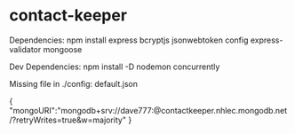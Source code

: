 # contact-keeper

Dependencies: npm install express bcryptjs jsonwebtoken config express-validator mongoose


Dev Dependencies: npm install -D nodemon concurrently

Missing file in ./config: default.json

{
  "mongoURI":"mongodb+srv://dave777:<password>@contactkeeper.nhlec.mongodb.net/<dbname>?retryWrites=true&w=majority"
}
